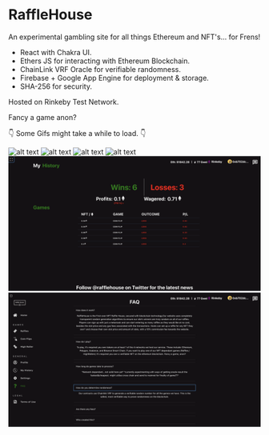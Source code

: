 # RaffleHouse

An experimental gambling site for all things Ethereum and NFT's... for Frens!

  + React with Chakra UI.
  + Ethers JS for interacting with Ethereum Blockchain.
  + ChainLink VRF Oracle for verifiable randomness.
  + Firebase + Google App Engine for deployment & storage.
  + SHA-256 for security.

Hosted on Rinkeby Test Network.

Fancy a game anon?

:point_down: Some Gifs might take a while to load.  :point_down:

![alt text](https://github.com/rottaj/RaffleHouse/blob/master/media/Screen_Recording_1.gif?raw=true)
![alt text](https://github.com/rottaj/RaffleHouse/blob/master/media/Screen_Recording_2.gif?raw=true)
![alt text](https://github.com/rottaj/RaffleHouse/blob/master/media/Screen_Recording_3.gif?raw=true)
![alt text](https://github.com/rottaj/RaffleHouse/blob/master/media/Screen_Recording_4.gif?raw=true)
![alt text](https://github.com/rottaj/RaffleHouse/blob/master/media/Screen_Recording_5.png?raw=true)
![alt text](https://github.com/rottaj/RaffleHouse/blob/master/media/Screen_Recording_6.png?raw=true)
